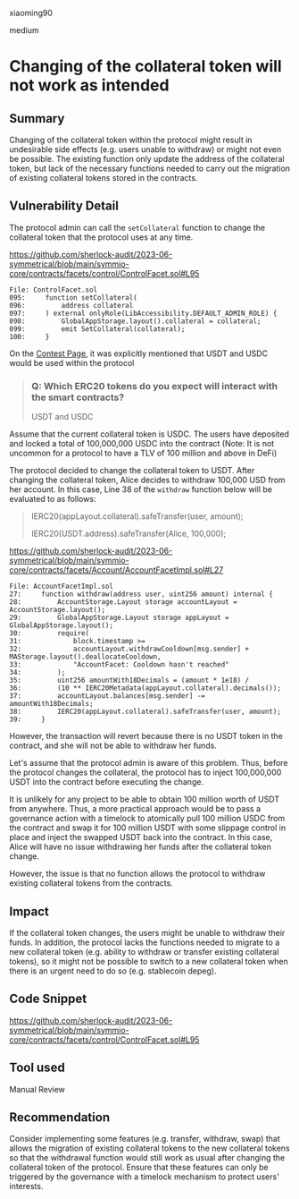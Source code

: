 xiaoming90

medium

# Changing of the collateral token will not work as intended

## Summary

Changing of the collateral token within the protocol might result in undesirable side effects (e.g. users unable to withdraw) or might not even be possible. The existing function only update the address of the collateral token, but lack of the necessary functions needed to carry out the migration of existing collateral tokens stored in the contracts.

## Vulnerability Detail

The protocol admin can call the `setCollateral` function to change the collateral token that the protocol uses at any time.

https://github.com/sherlock-audit/2023-06-symmetrical/blob/main/symmio-core/contracts/facets/control/ControlFacet.sol#L95

```solidity
File: ControlFacet.sol
095:     function setCollateral(
096:         address collateral
097:     ) external onlyRole(LibAccessibility.DEFAULT_ADMIN_ROLE) {
098:         GlobalAppStorage.layout().collateral = collateral;
099:         emit SetCollateral(collateral);
100:     }
```

On the [Contest Page](https://audits.sherlock.xyz/contests/85), it was explicitly mentioned that USDT and USDC would be used within the protocol

> ### Q: Which ERC20 tokens do you expect will interact with the smart contracts?
>
> USDT and USDC

Assume that the current collateral token is USDC. The users have deposited and locked a total of 100,000,000 USDC into the contract (Note: It is not uncommon for a protocol to have a TLV of 100 million and above in DeFi)

The protocol decided to change the collateral token to USDT. After changing the collateral token, Alice decides to withdraw 100,000 USD from her account. In this case, Line 38 of the `withdraw` function below will be evaluated to as follows:

> IERC20(appLayout.collateral).safeTransfer(user, amount);
>
> IERC20(USDT.address).safeTransfer(Alice, 100,000);

https://github.com/sherlock-audit/2023-06-symmetrical/blob/main/symmio-core/contracts/facets/Account/AccountFacetImpl.sol#L27

```solidity
File: AccountFacetImpl.sol
27:     function withdraw(address user, uint256 amount) internal {
28:         AccountStorage.Layout storage accountLayout = AccountStorage.layout();
29:         GlobalAppStorage.Layout storage appLayout = GlobalAppStorage.layout();
30:         require(
31:             block.timestamp >=
32:             accountLayout.withdrawCooldown[msg.sender] + MAStorage.layout().deallocateCooldown,
33:             "AccountFacet: Cooldown hasn't reached"
34:         );
35:         uint256 amountWith18Decimals = (amount * 1e18) /
36:         (10 ** IERC20Metadata(appLayout.collateral).decimals());
37:         accountLayout.balances[msg.sender] -= amountWith18Decimals;
38:         IERC20(appLayout.collateral).safeTransfer(user, amount);
39:     }
```

However, the transaction will revert because there is no USDT token in the contract, and she will not be able to withdraw her funds.

Let's assume that the protocol admin is aware of this problem. Thus, before the protocol changes the collateral, the protocol has to inject 100,000,000 USDT into the contract before executing the change. 

It is unlikely for any project to be able to obtain 100 million worth of USDT from anywhere. Thus, a more practical approach would be to pass a governance action with a timelock to atomically pull 100 million USDC from the contract and swap it for 100 million USDT with some slippage control in place and inject the swapped USDT back into the contract. In this case, Alice will have no issue withdrawing her funds after the collateral token change.

However, the issue is that no function allows the protocol to withdraw existing collateral tokens from the contracts.

## Impact

If the collateral token changes, the users might be unable to withdraw their funds. In addition, the protocol lacks the functions needed to migrate to a new collateral token (e.g. ability to withdraw or transfer existing collateral tokens), so it might not be possible to switch to a new collateral token when there is an urgent need to do so (e.g. stablecoin depeg).

## Code Snippet

https://github.com/sherlock-audit/2023-06-symmetrical/blob/main/symmio-core/contracts/facets/control/ControlFacet.sol#L95

## Tool used

Manual Review

## Recommendation

Consider implementing some features (e.g. transfer, withdraw, swap) that allows the migration of existing collateral tokens to the new collateral tokens so that the withdrawal function would still work as usual after changing the collateral token of the protocol. Ensure that these features can only be triggered by the governance with a timelock mechanism to protect users' interests.